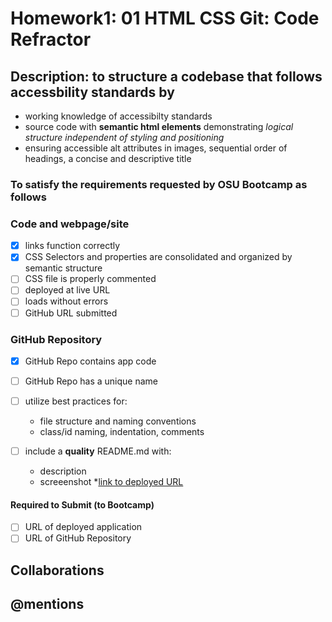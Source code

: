 
# Homework1: 01 HTML CSS Git: Code Refractor

## Description: to structure a codebase that follows **accessbility standards** by

* working knowledge of accessibilty standards
* source code with  **semantic html elements** demonstrating *logical structure independent of styling and positioning*
* ensuring accessible alt attributes in images, sequential order of headings, a concise and descriptive title

### To satisfy the requirements requested by OSU Bootcamp as follows

### Code and webpage/site

-[x] links function correctly
-[x] CSS Selectors and properties are consolidated and organized by semantic structure
-[ ] CSS file is properly commented
-[ ] deployed at live URL
-[ ] loads without errors
-[ ] GitHub URL submitted

### GitHub Repository

-[x] GitHub Repo contains app code
-[ ] GitHub Repo has a unique name
-[ ] utilize best practices for:

    * file structure and naming conventions
    * class/id naming, indentation, comments

-[ ] include a **quality** README.md with:

    * description
    * screeenshot
    *[link to deployed URL](https://marthapotts.github.io/Homework1/)

#### Required to Submit (to Bootcamp)

-[ ] URL of deployed application
-[ ] URL of GitHub Repository

## Collaborations

## @mentions
